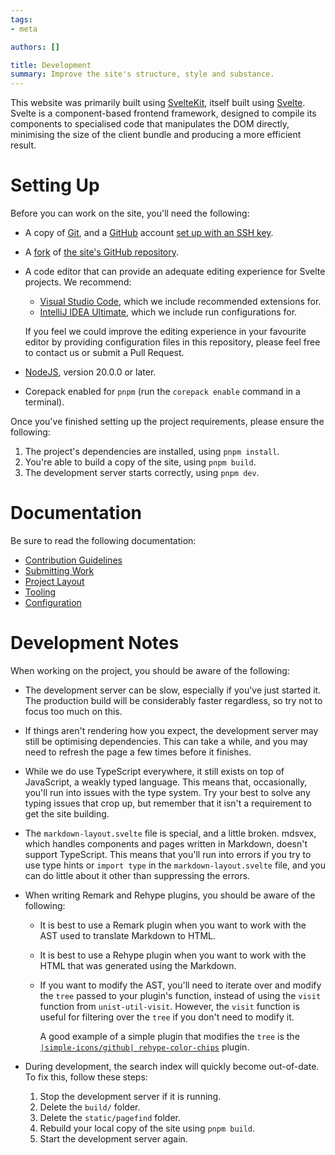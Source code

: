 ```yaml
---
tags:
- meta

authors: []

title: Development
summary: Improve the site's structure, style and substance.
---
```


<script lang="ts">
  import { Folder, File } from "lucide-svelte";
</script>

This website was primarily built using [SvelteKit](https://kit.svelte.dev/), itself built
using [Svelte](https://svelte.dev/).
Svelte is a component-based frontend framework, designed to compile its components to specialised code that manipulates
the DOM directly, minimising the size of the client bundle and producing a more efficient result.

<!--more-->

# Setting Up

Before you can work on the site, you'll need the following:

- A copy of [Git](https://git-scm.com/), and a [GitHub](https://github.com/) account
  [set up with an SSH key](https://docs.github.com/en/authentication/connecting-to-github-with-ssh).

- A [fork](https://docs.github.com/en/pull-requests/collaborating-with-pull-requests/working-with-forks/fork-a-repo)
  of [the site's GitHub repository](https://github.com/cmc-discord/site).

- A code editor that can provide an adequate editing experience for Svelte projects.
  We recommend:

    - [Visual Studio Code](https://code.visualstudio.com/), which we include recommended extensions for.
    - [IntelliJ IDEA Ultimate](https://www.jetbrains.com/idea/), which we include run configurations for.

  If you feel we could improve the editing experience in your favourite editor by providing configuration files in
  this repository, please feel free to contact us or submit a Pull Request.

- [NodeJS](https://nodejs.org/), version 20.0.0 or later.
- Corepack enabled for `pnpm` (run the `corepack enable` command in a terminal).

Once you've finished setting up the project requirements, please ensure the following:

1. The project's dependencies are installed, using `pnpm install`.
2. You're able to build a copy of the site, using `pnpm build`.
3. The development server starts correctly, using `pnpm dev`.

# Documentation

Be sure to read the following documentation:

- [Contribution Guidelines](/a/meta/contributing/guidelines)
- [Submitting Work](/a/meta/contributing/submission)
- [Project Layout](/a/meta/contributing/project-layout)
- [Tooling](/a/meta/contributing/tooling)
- [Configuration](/a/meta/contributing/configuration)

# Development Notes

When working on the project, you should be aware of the following:

- The development server can be slow, especially if you've just started it.
  The production build will be considerably faster regardless, so try not to focus too much on this.
- If things aren't rendering how you expect, the development server may still be optimising dependencies.
  This can take a while, and you may need to refresh the page a few times before it finishes.
- While we do use TypeScript everywhere, it still exists on top of JavaScript, a weakly typed language.
  This means that, occasionally, you'll run into issues with the type system.
  Try your best to solve any typing issues that crop up, but remember that it isn't a requirement to get the site
  building.
- The `markdown-layout.svelte` file is special, and a little broken.
  mdsvex, which handles components and pages written in Markdown, doesn't support TypeScript.
  This means that you'll run into errors if you try to use type hints or `import type` in the `markdown-layout.svelte`
  file, and you can do little about it other than suppressing the errors.

- When writing Remark and Rehype plugins, you should be aware of the following:

  - It is best to use a Remark plugin when you want to work with the AST used to translate Markdown to HTML.
  - It is best to use a Rehype plugin when you want to work with the HTML that was generated using the Markdown.
  - If you want to modify the AST, you'll need to iterate over and modify the `tree` passed to your plugin's function,
    instead of using the `visit` function from `unist-util-visit`.
    However, the `visit` function is useful for filtering over the `tree` if you don't need to modify it.

    A good example of a simple plugin that modifies the `tree` is the
    [`|simple-icons/github| rehype-color-chips`](https://github.com/shreshthmohan/rehype-color-chips/blob/main/src/index.ts#L10)
    plugin.

- During development, the search index will quickly become out-of-date.
  To fix this, follow these steps:

    1. Stop the development server if it is running.
    2. Delete the `build/` folder.
    3. Delete the `static/pagefind` folder.
    4. Rebuild your local copy of the site using `pnpm build`.
    5. Start the development server again.
